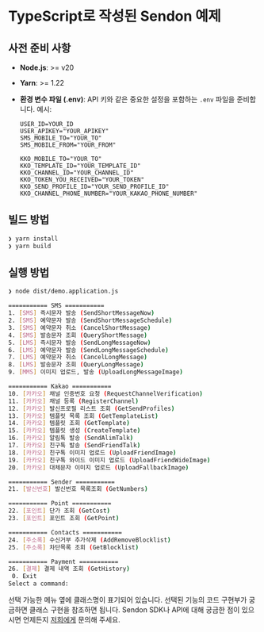# TypeScript로 작성된 Sendon 예제

## 사전 준비 사항

- **Node.js**: >= v20
- **Yarn**: >= 1.22
- **환경 변수 파일 (.env)**: API 키와 같은 중요한 설정을 포함하는 `.env` 파일을 준비합니다. 예시:

  ```plaintext
  USER_ID=YOUR_ID
  USER_APIKEY="YOUR_APIKEY"
  SMS_MOBILE_TO="YOUR_TO"
  SMS_MOBILE_FROM="YOUR_FROM"

  KKO_MOBILE_TO="YOUR_TO"
  KKO_TEMPLATE_ID="YOUR_TEMPLATE_ID"
  KKO_CHANNEL_ID="YOUR_CHANNEL_ID"
  KKO_TOKEN_YOU_RECEIVED="YOUR_TOKEN"
  KKO_SEND_PROFILE_ID="YOUR_SEND_PROFILE_ID"
  KKO_CHANNEL_PHONE_NUMBER="YOUR_KAKAO_PHONE_NUMBER"
  ```

## 빌드 방법

```bash
❯ yarn install
❯ yarn build
```

## 실행 방법

```bash
❯ node dist/demo.application.js

=========== SMS ===========
1. [SMS] 즉시문자 발송 (SendShortMessageNow)
2. [SMS] 예약문자 발송 (SendShortMessageSchedule)
3. [SMS] 예약문자 취소 (CancelShortMessage)
4. [SMS] 발송문자 조회 (QueryShortMessage)
5. [LMS] 즉시문자 발송 (SendLongMessageNow)
6. [LMS] 예약문자 발송 (SendLongMessageSchedule)
7. [LMS] 예약문자 취소 (CancelLongMessage)
8. [LMS] 발송문자 조회 (QueryLongMessage)
9. [MMS] 이미지 업로드, 발송 (UploadLongMessageImage)

=========== Kakao ===========
10. [카카오] 채널 인증번호 요청 (RequestChannelVerification)
11. [카카오] 채널 등록 (RegisterChannel)
12. [카카오] 발신프로필 리스트 조회 (GetSendProfiles)
13. [카카오] 템플릿 목록 조회 (GetTemplateList)
14. [카카오] 템플릿 조회 (GetTemplate)
15. [카카오] 템플릿 생성 (CreateTemplate)
16. [카카오] 알림톡 발송 (SendAlimTalk)
17. [카카오] 친구톡 발송 (SendFriendTalk)
18. [카카오] 친구톡 이미지 업로드 (UploadFriendImage)
19. [카카오] 친구톡 와이드 이미지 업로드 (UploadFriendWideImage)
20. [카카오] 대체문자 이미지 업로드 (UploadFallbackImage)

=========== Sender ===========
21. [발신번호] 발신번호 목록조회 (GetNumbers)

=========== Point ===========
22. [포인트] 단가 조회 (GetCost)
23. [포인트] 포인트 조회 (GetPoint)

=========== Contacts ===========
24. [주소록] 수신거부 추가삭제 (AddRemoveBlocklist)
25. [주소록] 차단목록 조회 (GetBlocklist)

=========== Payment ===========
26. [결제] 결제 내역 조회 (GetHistory)
 0. Exit
Select a command:
```

선택 가능한 메뉴 옆에 클래스명이 표기되어 있습니다. 선택된 기능의 코드 구현부가 궁금하면 클래스 구현을 참조하면 됩니다.
Sendon SDK나 API에 대해 궁금한 점이 있으시면 언제든지 [저희에게](mailto:dev@alipeople.kr) 문의해 주세요.
